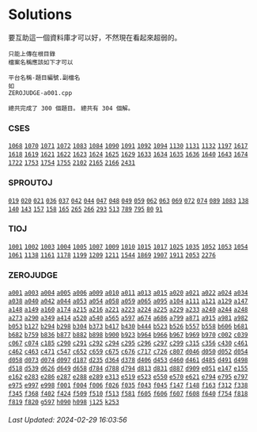 
# Solutions

要互助這一個資料庫才可以好，不然現在看起來超弱的。
```
只能上傳在根目錄
檔案名稱應該如下才可以

平台名稱-題目編號.副檔名
如
ZEROJUDGE-a001.cpp
```

`總共完成了 300 個題目。`
`總共有 304 個解。`
### CSES
[`1068`](https://github.com/YPHS-CS/Solutions/tree/main/Solutions/CSES/1068) [`1070`](https://github.com/YPHS-CS/Solutions/tree/main/Solutions/CSES/1070) [`1071`](https://github.com/YPHS-CS/Solutions/tree/main/Solutions/CSES/1071) [`1072`](https://github.com/YPHS-CS/Solutions/tree/main/Solutions/CSES/1072) [`1083`](https://github.com/YPHS-CS/Solutions/tree/main/Solutions/CSES/1083) [`1084`](https://github.com/YPHS-CS/Solutions/tree/main/Solutions/CSES/1084) [`1090`](https://github.com/YPHS-CS/Solutions/tree/main/Solutions/CSES/1090) [`1091`](https://github.com/YPHS-CS/Solutions/tree/main/Solutions/CSES/1091) [`1092`](https://github.com/YPHS-CS/Solutions/tree/main/Solutions/CSES/1092) [`1094`](https://github.com/YPHS-CS/Solutions/tree/main/Solutions/CSES/1094) [`1130`](https://github.com/YPHS-CS/Solutions/tree/main/Solutions/CSES/1130) [`1131`](https://github.com/YPHS-CS/Solutions/tree/main/Solutions/CSES/1131) [`1132`](https://github.com/YPHS-CS/Solutions/tree/main/Solutions/CSES/1132) [`1197`](https://github.com/YPHS-CS/Solutions/tree/main/Solutions/CSES/1197) [`1617`](https://github.com/YPHS-CS/Solutions/tree/main/Solutions/CSES/1617) [`1618`](https://github.com/YPHS-CS/Solutions/tree/main/Solutions/CSES/1618) [`1619`](https://github.com/YPHS-CS/Solutions/tree/main/Solutions/CSES/1619) [`1621`](https://github.com/YPHS-CS/Solutions/tree/main/Solutions/CSES/1621) [`1622`](https://github.com/YPHS-CS/Solutions/tree/main/Solutions/CSES/1622) [`1623`](https://github.com/YPHS-CS/Solutions/tree/main/Solutions/CSES/1623) [`1624`](https://github.com/YPHS-CS/Solutions/tree/main/Solutions/CSES/1624) [`1625`](https://github.com/YPHS-CS/Solutions/tree/main/Solutions/CSES/1625) [`1629`](https://github.com/YPHS-CS/Solutions/tree/main/Solutions/CSES/1629) [`1633`](https://github.com/YPHS-CS/Solutions/tree/main/Solutions/CSES/1633) [`1634`](https://github.com/YPHS-CS/Solutions/tree/main/Solutions/CSES/1634) [`1635`](https://github.com/YPHS-CS/Solutions/tree/main/Solutions/CSES/1635) [`1636`](https://github.com/YPHS-CS/Solutions/tree/main/Solutions/CSES/1636) [`1640`](https://github.com/YPHS-CS/Solutions/tree/main/Solutions/CSES/1640) [`1643`](https://github.com/YPHS-CS/Solutions/tree/main/Solutions/CSES/1643) [`1674`](https://github.com/YPHS-CS/Solutions/tree/main/Solutions/CSES/1674) [`1722`](https://github.com/YPHS-CS/Solutions/tree/main/Solutions/CSES/1722) [`1753`](https://github.com/YPHS-CS/Solutions/tree/main/Solutions/CSES/1753) [`1754`](https://github.com/YPHS-CS/Solutions/tree/main/Solutions/CSES/1754) [`1755`](https://github.com/YPHS-CS/Solutions/tree/main/Solutions/CSES/1755) [`2102`](https://github.com/YPHS-CS/Solutions/tree/main/Solutions/CSES/2102) [`2165`](https://github.com/YPHS-CS/Solutions/tree/main/Solutions/CSES/2165) [`2166`](https://github.com/YPHS-CS/Solutions/tree/main/Solutions/CSES/2166) [`2431`](https://github.com/YPHS-CS/Solutions/tree/main/Solutions/CSES/2431) 
### SPROUTOJ
[`019`](https://github.com/YPHS-CS/Solutions/tree/main/Solutions/SPROUTOJ/019) [`020`](https://github.com/YPHS-CS/Solutions/tree/main/Solutions/SPROUTOJ/020) [`021`](https://github.com/YPHS-CS/Solutions/tree/main/Solutions/SPROUTOJ/021) [`036`](https://github.com/YPHS-CS/Solutions/tree/main/Solutions/SPROUTOJ/036) [`037`](https://github.com/YPHS-CS/Solutions/tree/main/Solutions/SPROUTOJ/037) [`042`](https://github.com/YPHS-CS/Solutions/tree/main/Solutions/SPROUTOJ/042) [`044`](https://github.com/YPHS-CS/Solutions/tree/main/Solutions/SPROUTOJ/044) [`047`](https://github.com/YPHS-CS/Solutions/tree/main/Solutions/SPROUTOJ/047) [`048`](https://github.com/YPHS-CS/Solutions/tree/main/Solutions/SPROUTOJ/048) [`049`](https://github.com/YPHS-CS/Solutions/tree/main/Solutions/SPROUTOJ/049) [`059`](https://github.com/YPHS-CS/Solutions/tree/main/Solutions/SPROUTOJ/059) [`062`](https://github.com/YPHS-CS/Solutions/tree/main/Solutions/SPROUTOJ/062) [`063`](https://github.com/YPHS-CS/Solutions/tree/main/Solutions/SPROUTOJ/063) [`069`](https://github.com/YPHS-CS/Solutions/tree/main/Solutions/SPROUTOJ/069) [`072`](https://github.com/YPHS-CS/Solutions/tree/main/Solutions/SPROUTOJ/072) [`074`](https://github.com/YPHS-CS/Solutions/tree/main/Solutions/SPROUTOJ/074) [`089`](https://github.com/YPHS-CS/Solutions/tree/main/Solutions/SPROUTOJ/089) [`1083`](https://github.com/YPHS-CS/Solutions/tree/main/Solutions/SPROUTOJ/1083) [`138`](https://github.com/YPHS-CS/Solutions/tree/main/Solutions/SPROUTOJ/138) [`140`](https://github.com/YPHS-CS/Solutions/tree/main/Solutions/SPROUTOJ/140) [`143`](https://github.com/YPHS-CS/Solutions/tree/main/Solutions/SPROUTOJ/143) [`157`](https://github.com/YPHS-CS/Solutions/tree/main/Solutions/SPROUTOJ/157) [`158`](https://github.com/YPHS-CS/Solutions/tree/main/Solutions/SPROUTOJ/158) [`165`](https://github.com/YPHS-CS/Solutions/tree/main/Solutions/SPROUTOJ/165) [`265`](https://github.com/YPHS-CS/Solutions/tree/main/Solutions/SPROUTOJ/265) [`266`](https://github.com/YPHS-CS/Solutions/tree/main/Solutions/SPROUTOJ/266) [`293`](https://github.com/YPHS-CS/Solutions/tree/main/Solutions/SPROUTOJ/293) [`513`](https://github.com/YPHS-CS/Solutions/tree/main/Solutions/SPROUTOJ/513) [`789`](https://github.com/YPHS-CS/Solutions/tree/main/Solutions/SPROUTOJ/789) [`795`](https://github.com/YPHS-CS/Solutions/tree/main/Solutions/SPROUTOJ/795) [`80`](https://github.com/YPHS-CS/Solutions/tree/main/Solutions/SPROUTOJ/80) [`91`](https://github.com/YPHS-CS/Solutions/tree/main/Solutions/SPROUTOJ/91) 
### TIOJ
[`1001`](https://github.com/YPHS-CS/Solutions/tree/main/Solutions/TIOJ/1001) [`1002`](https://github.com/YPHS-CS/Solutions/tree/main/Solutions/TIOJ/1002) [`1003`](https://github.com/YPHS-CS/Solutions/tree/main/Solutions/TIOJ/1003) [`1004`](https://github.com/YPHS-CS/Solutions/tree/main/Solutions/TIOJ/1004) [`1005`](https://github.com/YPHS-CS/Solutions/tree/main/Solutions/TIOJ/1005) [`1007`](https://github.com/YPHS-CS/Solutions/tree/main/Solutions/TIOJ/1007) [`1009`](https://github.com/YPHS-CS/Solutions/tree/main/Solutions/TIOJ/1009) [`1010`](https://github.com/YPHS-CS/Solutions/tree/main/Solutions/TIOJ/1010) [`1015`](https://github.com/YPHS-CS/Solutions/tree/main/Solutions/TIOJ/1015) [`1017`](https://github.com/YPHS-CS/Solutions/tree/main/Solutions/TIOJ/1017) [`1025`](https://github.com/YPHS-CS/Solutions/tree/main/Solutions/TIOJ/1025) [`1035`](https://github.com/YPHS-CS/Solutions/tree/main/Solutions/TIOJ/1035) [`1052`](https://github.com/YPHS-CS/Solutions/tree/main/Solutions/TIOJ/1052) [`1053`](https://github.com/YPHS-CS/Solutions/tree/main/Solutions/TIOJ/1053) [`1054`](https://github.com/YPHS-CS/Solutions/tree/main/Solutions/TIOJ/1054) [`1061`](https://github.com/YPHS-CS/Solutions/tree/main/Solutions/TIOJ/1061) [`1138`](https://github.com/YPHS-CS/Solutions/tree/main/Solutions/TIOJ/1138) [`1161`](https://github.com/YPHS-CS/Solutions/tree/main/Solutions/TIOJ/1161) [`1178`](https://github.com/YPHS-CS/Solutions/tree/main/Solutions/TIOJ/1178) [`1199`](https://github.com/YPHS-CS/Solutions/tree/main/Solutions/TIOJ/1199) [`1209`](https://github.com/YPHS-CS/Solutions/tree/main/Solutions/TIOJ/1209) [`1211`](https://github.com/YPHS-CS/Solutions/tree/main/Solutions/TIOJ/1211) [`1544`](https://github.com/YPHS-CS/Solutions/tree/main/Solutions/TIOJ/1544) [`1869`](https://github.com/YPHS-CS/Solutions/tree/main/Solutions/TIOJ/1869) [`1907`](https://github.com/YPHS-CS/Solutions/tree/main/Solutions/TIOJ/1907) [`1911`](https://github.com/YPHS-CS/Solutions/tree/main/Solutions/TIOJ/1911) [`2053`](https://github.com/YPHS-CS/Solutions/tree/main/Solutions/TIOJ/2053) [`2276`](https://github.com/YPHS-CS/Solutions/tree/main/Solutions/TIOJ/2276) 
### ZEROJUDGE
[`a001`](https://github.com/YPHS-CS/Solutions/tree/main/Solutions/ZEROJUDGE/a001) [`a003`](https://github.com/YPHS-CS/Solutions/tree/main/Solutions/ZEROJUDGE/a003) [`a004`](https://github.com/YPHS-CS/Solutions/tree/main/Solutions/ZEROJUDGE/a004) [`a005`](https://github.com/YPHS-CS/Solutions/tree/main/Solutions/ZEROJUDGE/a005) [`a006`](https://github.com/YPHS-CS/Solutions/tree/main/Solutions/ZEROJUDGE/a006) [`a009`](https://github.com/YPHS-CS/Solutions/tree/main/Solutions/ZEROJUDGE/a009) [`a010`](https://github.com/YPHS-CS/Solutions/tree/main/Solutions/ZEROJUDGE/a010) [`a011`](https://github.com/YPHS-CS/Solutions/tree/main/Solutions/ZEROJUDGE/a011) [`a013`](https://github.com/YPHS-CS/Solutions/tree/main/Solutions/ZEROJUDGE/a013) [`a015`](https://github.com/YPHS-CS/Solutions/tree/main/Solutions/ZEROJUDGE/a015) [`a020`](https://github.com/YPHS-CS/Solutions/tree/main/Solutions/ZEROJUDGE/a020) [`a021`](https://github.com/YPHS-CS/Solutions/tree/main/Solutions/ZEROJUDGE/a021) [`a022`](https://github.com/YPHS-CS/Solutions/tree/main/Solutions/ZEROJUDGE/a022) [`a024`](https://github.com/YPHS-CS/Solutions/tree/main/Solutions/ZEROJUDGE/a024) [`a034`](https://github.com/YPHS-CS/Solutions/tree/main/Solutions/ZEROJUDGE/a034) [`a038`](https://github.com/YPHS-CS/Solutions/tree/main/Solutions/ZEROJUDGE/a038) [`a040`](https://github.com/YPHS-CS/Solutions/tree/main/Solutions/ZEROJUDGE/a040) [`a042`](https://github.com/YPHS-CS/Solutions/tree/main/Solutions/ZEROJUDGE/a042) [`a044`](https://github.com/YPHS-CS/Solutions/tree/main/Solutions/ZEROJUDGE/a044) [`a053`](https://github.com/YPHS-CS/Solutions/tree/main/Solutions/ZEROJUDGE/a053) [`a054`](https://github.com/YPHS-CS/Solutions/tree/main/Solutions/ZEROJUDGE/a054) [`a058`](https://github.com/YPHS-CS/Solutions/tree/main/Solutions/ZEROJUDGE/a058) [`a059`](https://github.com/YPHS-CS/Solutions/tree/main/Solutions/ZEROJUDGE/a059) [`a065`](https://github.com/YPHS-CS/Solutions/tree/main/Solutions/ZEROJUDGE/a065) [`a095`](https://github.com/YPHS-CS/Solutions/tree/main/Solutions/ZEROJUDGE/a095) [`a104`](https://github.com/YPHS-CS/Solutions/tree/main/Solutions/ZEROJUDGE/a104) [`a111`](https://github.com/YPHS-CS/Solutions/tree/main/Solutions/ZEROJUDGE/a111) [`a121`](https://github.com/YPHS-CS/Solutions/tree/main/Solutions/ZEROJUDGE/a121) [`a129`](https://github.com/YPHS-CS/Solutions/tree/main/Solutions/ZEROJUDGE/a129) [`a147`](https://github.com/YPHS-CS/Solutions/tree/main/Solutions/ZEROJUDGE/a147) [`a148`](https://github.com/YPHS-CS/Solutions/tree/main/Solutions/ZEROJUDGE/a148) [`a149`](https://github.com/YPHS-CS/Solutions/tree/main/Solutions/ZEROJUDGE/a149) [`a160`](https://github.com/YPHS-CS/Solutions/tree/main/Solutions/ZEROJUDGE/a160) [`a174`](https://github.com/YPHS-CS/Solutions/tree/main/Solutions/ZEROJUDGE/a174) [`a215`](https://github.com/YPHS-CS/Solutions/tree/main/Solutions/ZEROJUDGE/a215) [`a216`](https://github.com/YPHS-CS/Solutions/tree/main/Solutions/ZEROJUDGE/a216) [`a221`](https://github.com/YPHS-CS/Solutions/tree/main/Solutions/ZEROJUDGE/a221) [`a223`](https://github.com/YPHS-CS/Solutions/tree/main/Solutions/ZEROJUDGE/a223) [`a224`](https://github.com/YPHS-CS/Solutions/tree/main/Solutions/ZEROJUDGE/a224) [`a225`](https://github.com/YPHS-CS/Solutions/tree/main/Solutions/ZEROJUDGE/a225) [`a229`](https://github.com/YPHS-CS/Solutions/tree/main/Solutions/ZEROJUDGE/a229) [`a233`](https://github.com/YPHS-CS/Solutions/tree/main/Solutions/ZEROJUDGE/a233) [`a240`](https://github.com/YPHS-CS/Solutions/tree/main/Solutions/ZEROJUDGE/a240) [`a244`](https://github.com/YPHS-CS/Solutions/tree/main/Solutions/ZEROJUDGE/a244) [`a248`](https://github.com/YPHS-CS/Solutions/tree/main/Solutions/ZEROJUDGE/a248) [`a273`](https://github.com/YPHS-CS/Solutions/tree/main/Solutions/ZEROJUDGE/a273) [`a290`](https://github.com/YPHS-CS/Solutions/tree/main/Solutions/ZEROJUDGE/a290) [`a349`](https://github.com/YPHS-CS/Solutions/tree/main/Solutions/ZEROJUDGE/a349) [`a414`](https://github.com/YPHS-CS/Solutions/tree/main/Solutions/ZEROJUDGE/a414) [`a520`](https://github.com/YPHS-CS/Solutions/tree/main/Solutions/ZEROJUDGE/a520) [`a540`](https://github.com/YPHS-CS/Solutions/tree/main/Solutions/ZEROJUDGE/a540) [`a565`](https://github.com/YPHS-CS/Solutions/tree/main/Solutions/ZEROJUDGE/a565) [`a597`](https://github.com/YPHS-CS/Solutions/tree/main/Solutions/ZEROJUDGE/a597) [`a674`](https://github.com/YPHS-CS/Solutions/tree/main/Solutions/ZEROJUDGE/a674) [`a686`](https://github.com/YPHS-CS/Solutions/tree/main/Solutions/ZEROJUDGE/a686) [`a799`](https://github.com/YPHS-CS/Solutions/tree/main/Solutions/ZEROJUDGE/a799) [`a871`](https://github.com/YPHS-CS/Solutions/tree/main/Solutions/ZEROJUDGE/a871) [`a915`](https://github.com/YPHS-CS/Solutions/tree/main/Solutions/ZEROJUDGE/a915) [`a981`](https://github.com/YPHS-CS/Solutions/tree/main/Solutions/ZEROJUDGE/a981) [`a982`](https://github.com/YPHS-CS/Solutions/tree/main/Solutions/ZEROJUDGE/a982) [`b053`](https://github.com/YPHS-CS/Solutions/tree/main/Solutions/ZEROJUDGE/b053) [`b127`](https://github.com/YPHS-CS/Solutions/tree/main/Solutions/ZEROJUDGE/b127) [`b294`](https://github.com/YPHS-CS/Solutions/tree/main/Solutions/ZEROJUDGE/b294) [`b298`](https://github.com/YPHS-CS/Solutions/tree/main/Solutions/ZEROJUDGE/b298) [`b304`](https://github.com/YPHS-CS/Solutions/tree/main/Solutions/ZEROJUDGE/b304) [`b373`](https://github.com/YPHS-CS/Solutions/tree/main/Solutions/ZEROJUDGE/b373) [`b417`](https://github.com/YPHS-CS/Solutions/tree/main/Solutions/ZEROJUDGE/b417) [`b430`](https://github.com/YPHS-CS/Solutions/tree/main/Solutions/ZEROJUDGE/b430) [`b444`](https://github.com/YPHS-CS/Solutions/tree/main/Solutions/ZEROJUDGE/b444) [`b523`](https://github.com/YPHS-CS/Solutions/tree/main/Solutions/ZEROJUDGE/b523) [`b526`](https://github.com/YPHS-CS/Solutions/tree/main/Solutions/ZEROJUDGE/b526) [`b557`](https://github.com/YPHS-CS/Solutions/tree/main/Solutions/ZEROJUDGE/b557) [`b558`](https://github.com/YPHS-CS/Solutions/tree/main/Solutions/ZEROJUDGE/b558) [`b606`](https://github.com/YPHS-CS/Solutions/tree/main/Solutions/ZEROJUDGE/b606) [`b681`](https://github.com/YPHS-CS/Solutions/tree/main/Solutions/ZEROJUDGE/b681) [`b682`](https://github.com/YPHS-CS/Solutions/tree/main/Solutions/ZEROJUDGE/b682) [`b759`](https://github.com/YPHS-CS/Solutions/tree/main/Solutions/ZEROJUDGE/b759) [`b836`](https://github.com/YPHS-CS/Solutions/tree/main/Solutions/ZEROJUDGE/b836) [`b877`](https://github.com/YPHS-CS/Solutions/tree/main/Solutions/ZEROJUDGE/b877) [`b882`](https://github.com/YPHS-CS/Solutions/tree/main/Solutions/ZEROJUDGE/b882) [`b898`](https://github.com/YPHS-CS/Solutions/tree/main/Solutions/ZEROJUDGE/b898) [`b900`](https://github.com/YPHS-CS/Solutions/tree/main/Solutions/ZEROJUDGE/b900) [`b923`](https://github.com/YPHS-CS/Solutions/tree/main/Solutions/ZEROJUDGE/b923) [`b964`](https://github.com/YPHS-CS/Solutions/tree/main/Solutions/ZEROJUDGE/b964) [`b966`](https://github.com/YPHS-CS/Solutions/tree/main/Solutions/ZEROJUDGE/b966) [`b967`](https://github.com/YPHS-CS/Solutions/tree/main/Solutions/ZEROJUDGE/b967) [`b969`](https://github.com/YPHS-CS/Solutions/tree/main/Solutions/ZEROJUDGE/b969) [`b970`](https://github.com/YPHS-CS/Solutions/tree/main/Solutions/ZEROJUDGE/b970) [`c002`](https://github.com/YPHS-CS/Solutions/tree/main/Solutions/ZEROJUDGE/c002) [`c039`](https://github.com/YPHS-CS/Solutions/tree/main/Solutions/ZEROJUDGE/c039) [`c067`](https://github.com/YPHS-CS/Solutions/tree/main/Solutions/ZEROJUDGE/c067) [`c074`](https://github.com/YPHS-CS/Solutions/tree/main/Solutions/ZEROJUDGE/c074) [`c185`](https://github.com/YPHS-CS/Solutions/tree/main/Solutions/ZEROJUDGE/c185) [`c290`](https://github.com/YPHS-CS/Solutions/tree/main/Solutions/ZEROJUDGE/c290) [`c291`](https://github.com/YPHS-CS/Solutions/tree/main/Solutions/ZEROJUDGE/c291) [`c292`](https://github.com/YPHS-CS/Solutions/tree/main/Solutions/ZEROJUDGE/c292) [`c294`](https://github.com/YPHS-CS/Solutions/tree/main/Solutions/ZEROJUDGE/c294) [`c295`](https://github.com/YPHS-CS/Solutions/tree/main/Solutions/ZEROJUDGE/c295) [`c296`](https://github.com/YPHS-CS/Solutions/tree/main/Solutions/ZEROJUDGE/c296) [`c297`](https://github.com/YPHS-CS/Solutions/tree/main/Solutions/ZEROJUDGE/c297) [`c299`](https://github.com/YPHS-CS/Solutions/tree/main/Solutions/ZEROJUDGE/c299) [`c315`](https://github.com/YPHS-CS/Solutions/tree/main/Solutions/ZEROJUDGE/c315) [`c356`](https://github.com/YPHS-CS/Solutions/tree/main/Solutions/ZEROJUDGE/c356) [`c430`](https://github.com/YPHS-CS/Solutions/tree/main/Solutions/ZEROJUDGE/c430) [`c461`](https://github.com/YPHS-CS/Solutions/tree/main/Solutions/ZEROJUDGE/c461) [`c462`](https://github.com/YPHS-CS/Solutions/tree/main/Solutions/ZEROJUDGE/c462) [`c463`](https://github.com/YPHS-CS/Solutions/tree/main/Solutions/ZEROJUDGE/c463) [`c471`](https://github.com/YPHS-CS/Solutions/tree/main/Solutions/ZEROJUDGE/c471) [`c547`](https://github.com/YPHS-CS/Solutions/tree/main/Solutions/ZEROJUDGE/c547) [`c652`](https://github.com/YPHS-CS/Solutions/tree/main/Solutions/ZEROJUDGE/c652) [`c659`](https://github.com/YPHS-CS/Solutions/tree/main/Solutions/ZEROJUDGE/c659) [`c675`](https://github.com/YPHS-CS/Solutions/tree/main/Solutions/ZEROJUDGE/c675) [`c676`](https://github.com/YPHS-CS/Solutions/tree/main/Solutions/ZEROJUDGE/c676) [`c717`](https://github.com/YPHS-CS/Solutions/tree/main/Solutions/ZEROJUDGE/c717) [`c726`](https://github.com/YPHS-CS/Solutions/tree/main/Solutions/ZEROJUDGE/c726) [`c807`](https://github.com/YPHS-CS/Solutions/tree/main/Solutions/ZEROJUDGE/c807) [`d046`](https://github.com/YPHS-CS/Solutions/tree/main/Solutions/ZEROJUDGE/d046) [`d050`](https://github.com/YPHS-CS/Solutions/tree/main/Solutions/ZEROJUDGE/d050) [`d052`](https://github.com/YPHS-CS/Solutions/tree/main/Solutions/ZEROJUDGE/d052) [`d054`](https://github.com/YPHS-CS/Solutions/tree/main/Solutions/ZEROJUDGE/d054) [`d058`](https://github.com/YPHS-CS/Solutions/tree/main/Solutions/ZEROJUDGE/d058) [`d073`](https://github.com/YPHS-CS/Solutions/tree/main/Solutions/ZEROJUDGE/d073) [`d074`](https://github.com/YPHS-CS/Solutions/tree/main/Solutions/ZEROJUDGE/d074) [`d097`](https://github.com/YPHS-CS/Solutions/tree/main/Solutions/ZEROJUDGE/d097) [`d187`](https://github.com/YPHS-CS/Solutions/tree/main/Solutions/ZEROJUDGE/d187) [`d235`](https://github.com/YPHS-CS/Solutions/tree/main/Solutions/ZEROJUDGE/d235) [`d364`](https://github.com/YPHS-CS/Solutions/tree/main/Solutions/ZEROJUDGE/d364) [`d378`](https://github.com/YPHS-CS/Solutions/tree/main/Solutions/ZEROJUDGE/d378) [`d406`](https://github.com/YPHS-CS/Solutions/tree/main/Solutions/ZEROJUDGE/d406) [`d453`](https://github.com/YPHS-CS/Solutions/tree/main/Solutions/ZEROJUDGE/d453) [`d460`](https://github.com/YPHS-CS/Solutions/tree/main/Solutions/ZEROJUDGE/d460) [`d461`](https://github.com/YPHS-CS/Solutions/tree/main/Solutions/ZEROJUDGE/d461) [`d485`](https://github.com/YPHS-CS/Solutions/tree/main/Solutions/ZEROJUDGE/d485) [`d491`](https://github.com/YPHS-CS/Solutions/tree/main/Solutions/ZEROJUDGE/d491) [`d498`](https://github.com/YPHS-CS/Solutions/tree/main/Solutions/ZEROJUDGE/d498) [`d518`](https://github.com/YPHS-CS/Solutions/tree/main/Solutions/ZEROJUDGE/d518) [`d539`](https://github.com/YPHS-CS/Solutions/tree/main/Solutions/ZEROJUDGE/d539) [`d626`](https://github.com/YPHS-CS/Solutions/tree/main/Solutions/ZEROJUDGE/d626) [`d649`](https://github.com/YPHS-CS/Solutions/tree/main/Solutions/ZEROJUDGE/d649) [`d658`](https://github.com/YPHS-CS/Solutions/tree/main/Solutions/ZEROJUDGE/d658) [`d784`](https://github.com/YPHS-CS/Solutions/tree/main/Solutions/ZEROJUDGE/d784) [`d788`](https://github.com/YPHS-CS/Solutions/tree/main/Solutions/ZEROJUDGE/d788) [`d794`](https://github.com/YPHS-CS/Solutions/tree/main/Solutions/ZEROJUDGE/d794) [`d813`](https://github.com/YPHS-CS/Solutions/tree/main/Solutions/ZEROJUDGE/d813) [`d831`](https://github.com/YPHS-CS/Solutions/tree/main/Solutions/ZEROJUDGE/d831) [`d887`](https://github.com/YPHS-CS/Solutions/tree/main/Solutions/ZEROJUDGE/d887) [`d909`](https://github.com/YPHS-CS/Solutions/tree/main/Solutions/ZEROJUDGE/d909) [`e051`](https://github.com/YPHS-CS/Solutions/tree/main/Solutions/ZEROJUDGE/e051) [`e147`](https://github.com/YPHS-CS/Solutions/tree/main/Solutions/ZEROJUDGE/e147) [`e155`](https://github.com/YPHS-CS/Solutions/tree/main/Solutions/ZEROJUDGE/e155) [`e162`](https://github.com/YPHS-CS/Solutions/tree/main/Solutions/ZEROJUDGE/e162) [`e283`](https://github.com/YPHS-CS/Solutions/tree/main/Solutions/ZEROJUDGE/e283) [`e286`](https://github.com/YPHS-CS/Solutions/tree/main/Solutions/ZEROJUDGE/e286) [`e287`](https://github.com/YPHS-CS/Solutions/tree/main/Solutions/ZEROJUDGE/e287) [`e288`](https://github.com/YPHS-CS/Solutions/tree/main/Solutions/ZEROJUDGE/e288) [`e289`](https://github.com/YPHS-CS/Solutions/tree/main/Solutions/ZEROJUDGE/e289) [`e313`](https://github.com/YPHS-CS/Solutions/tree/main/Solutions/ZEROJUDGE/e313) [`e519`](https://github.com/YPHS-CS/Solutions/tree/main/Solutions/ZEROJUDGE/e519) [`e523`](https://github.com/YPHS-CS/Solutions/tree/main/Solutions/ZEROJUDGE/e523) [`e550`](https://github.com/YPHS-CS/Solutions/tree/main/Solutions/ZEROJUDGE/e550) [`e570`](https://github.com/YPHS-CS/Solutions/tree/main/Solutions/ZEROJUDGE/e570) [`e621`](https://github.com/YPHS-CS/Solutions/tree/main/Solutions/ZEROJUDGE/e621) [`e794`](https://github.com/YPHS-CS/Solutions/tree/main/Solutions/ZEROJUDGE/e794) [`e795`](https://github.com/YPHS-CS/Solutions/tree/main/Solutions/ZEROJUDGE/e795) [`e797`](https://github.com/YPHS-CS/Solutions/tree/main/Solutions/ZEROJUDGE/e797) [`e975`](https://github.com/YPHS-CS/Solutions/tree/main/Solutions/ZEROJUDGE/e975) [`e997`](https://github.com/YPHS-CS/Solutions/tree/main/Solutions/ZEROJUDGE/e997) [`e998`](https://github.com/YPHS-CS/Solutions/tree/main/Solutions/ZEROJUDGE/e998) [`f001`](https://github.com/YPHS-CS/Solutions/tree/main/Solutions/ZEROJUDGE/f001) [`f004`](https://github.com/YPHS-CS/Solutions/tree/main/Solutions/ZEROJUDGE/f004) [`f006`](https://github.com/YPHS-CS/Solutions/tree/main/Solutions/ZEROJUDGE/f006) [`f026`](https://github.com/YPHS-CS/Solutions/tree/main/Solutions/ZEROJUDGE/f026) [`f035`](https://github.com/YPHS-CS/Solutions/tree/main/Solutions/ZEROJUDGE/f035) [`f043`](https://github.com/YPHS-CS/Solutions/tree/main/Solutions/ZEROJUDGE/f043) [`f045`](https://github.com/YPHS-CS/Solutions/tree/main/Solutions/ZEROJUDGE/f045) [`f147`](https://github.com/YPHS-CS/Solutions/tree/main/Solutions/ZEROJUDGE/f147) [`f148`](https://github.com/YPHS-CS/Solutions/tree/main/Solutions/ZEROJUDGE/f148) [`f163`](https://github.com/YPHS-CS/Solutions/tree/main/Solutions/ZEROJUDGE/f163) [`f312`](https://github.com/YPHS-CS/Solutions/tree/main/Solutions/ZEROJUDGE/f312) [`f338`](https://github.com/YPHS-CS/Solutions/tree/main/Solutions/ZEROJUDGE/f338) [`f345`](https://github.com/YPHS-CS/Solutions/tree/main/Solutions/ZEROJUDGE/f345) [`f368`](https://github.com/YPHS-CS/Solutions/tree/main/Solutions/ZEROJUDGE/f368) [`f402`](https://github.com/YPHS-CS/Solutions/tree/main/Solutions/ZEROJUDGE/f402) [`f424`](https://github.com/YPHS-CS/Solutions/tree/main/Solutions/ZEROJUDGE/f424) [`f509`](https://github.com/YPHS-CS/Solutions/tree/main/Solutions/ZEROJUDGE/f509) [`f510`](https://github.com/YPHS-CS/Solutions/tree/main/Solutions/ZEROJUDGE/f510) [`f513`](https://github.com/YPHS-CS/Solutions/tree/main/Solutions/ZEROJUDGE/f513) [`f581`](https://github.com/YPHS-CS/Solutions/tree/main/Solutions/ZEROJUDGE/f581) [`f605`](https://github.com/YPHS-CS/Solutions/tree/main/Solutions/ZEROJUDGE/f605) [`f606`](https://github.com/YPHS-CS/Solutions/tree/main/Solutions/ZEROJUDGE/f606) [`f607`](https://github.com/YPHS-CS/Solutions/tree/main/Solutions/ZEROJUDGE/f607) [`f608`](https://github.com/YPHS-CS/Solutions/tree/main/Solutions/ZEROJUDGE/f608) [`f640`](https://github.com/YPHS-CS/Solutions/tree/main/Solutions/ZEROJUDGE/f640) [`f754`](https://github.com/YPHS-CS/Solutions/tree/main/Solutions/ZEROJUDGE/f754) [`f818`](https://github.com/YPHS-CS/Solutions/tree/main/Solutions/ZEROJUDGE/f818) [`f819`](https://github.com/YPHS-CS/Solutions/tree/main/Solutions/ZEROJUDGE/f819) [`f820`](https://github.com/YPHS-CS/Solutions/tree/main/Solutions/ZEROJUDGE/f820) [`g597`](https://github.com/YPHS-CS/Solutions/tree/main/Solutions/ZEROJUDGE/g597) [`h090`](https://github.com/YPHS-CS/Solutions/tree/main/Solutions/ZEROJUDGE/h090) [`h098`](https://github.com/YPHS-CS/Solutions/tree/main/Solutions/ZEROJUDGE/h098) [`j125`](https://github.com/YPHS-CS/Solutions/tree/main/Solutions/ZEROJUDGE/j125) [`k253`](https://github.com/YPHS-CS/Solutions/tree/main/Solutions/ZEROJUDGE/k253) 

###### Last Updated: 2024-02-29 16:03:56